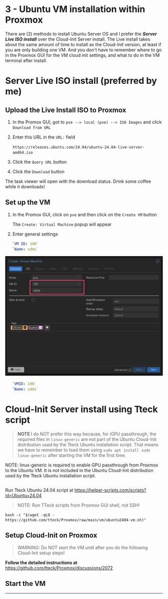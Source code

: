 3 - Ubuntu VM installation within Proxmox
==========================================
There are (2) methods to install Ubuntu Server OS and I prefer the ***Server Live ISO install*** over the Cloud-Init Server install. The Live install takes about the same amount of time to install as the Cloud-Init version, at least if you are only building one VM. And you don't have to remember where to go in the Proxmox GUI for the VM cloud init settings, and what to do in the VM terminal after install.

# Server Live ISO install (preferred by me)

## Upload the Live Install ISO to Proxmox
1. In the Promox GUI, got to `pve --> local (pve) --> ISO Images` and click `Download from URL`
2. Enter this URL in the `URL:` field
   
   `https://releases.ubuntu.com/24.04/ubuntu-24.04-live-server-amd64.iso`
3. Click the `Query URL` button
4. Click the `Download` button

The task viewer will open with the download status. Drink some coffee while it downloads!

## Set up the VM
1. In the Promox GUI, click on `pve` and then click on the `Create VM` button

   The `Create: Virtual Machine` popup will appear
2. Enter general settings
   
```yaml
   `VM ID: 100`
   `Name: udms`
```
   
   ![images](images/VM-settings-general.png)
   
```yaml
   `VMID: 100`
   `Name: udms`
```
   


# Cloud-Init Server install using Tteck script

>**NOTE** I do NOT prefer this way because, for iGPU passthrough, the required files in `linux-generic` are not part of the Ubuntu Cloud-Init distribution used by the Tteck Ubuntu installation script. That means we have to remember to load them using `sudo apt install sudo linux-generic` after starting the VM for the first time.

NOTE: linux-generic is required to enable GPU passthrough from Proxmox to the Ubuntu VM. It is not included in the Ubuntu Cloud-Init distribution used by the Tteck Ubuntu installation script.

## 
Run Tteck Ubuntu 24.04 script at https://helper-scripts.com/scripts?id=Ubuntu+24.04
> NOTE: Run TTeck scripts from Proxmox GUI shell, not SSH!
```shell-script
bash -c "$(wget -qLO - https://github.com/tteck/Proxmox/raw/main/vm/ubuntu2404-vm.sh)"
```
## Setup Cloud-Init on Proxmox
> WARNING: Do NOT start the VM until after you do the following Cloud-Init setup steps!


**Follow the detailed instructions at** https://github.com/tteck/Proxmox/discussions/2072 

## Start the VM
----
